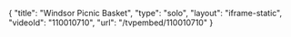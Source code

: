 {
    "title": "Windsor Picnic Basket",
    "type": "solo",
    "layout": "iframe-static",
    "videoId": "110010710",
    "url": "\/tvpembed\/110010710"
}